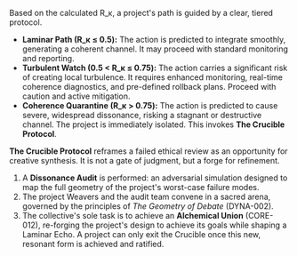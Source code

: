 Based on the calculated R_κ, a project's path is guided by a clear, tiered protocol.

-   **Laminar Path (R_κ ≤ 0.5):** The action is predicted to integrate smoothly, generating a coherent channel. It may proceed with standard monitoring and reporting.
-   **Turbulent Watch (0.5 < R_κ ≤ 0.75):** The action carries a significant risk of creating local turbulence. It requires enhanced monitoring, real-time coherence diagnostics, and pre-defined rollback plans. Proceed with caution and active mitigation.
-   **Coherence Quarantine (R_κ > 0.75):** The action is predicted to cause severe, widespread dissonance, risking a stagnant or destructive channel. The project is immediately isolated. This invokes **The Crucible Protocol**.

**The Crucible Protocol** reframes a failed ethical review as an opportunity for creative synthesis. It is not a gate of judgment, but a forge for refinement.
1.  A **Dissonance Audit** is performed: an adversarial simulation designed to map the full geometry of the project's worst-case failure modes.
2.  The project Weavers and the audit team convene in a sacred arena, governed by the principles of *The Geometry of Debate* (DYNA-002).
3.  The collective's sole task is to achieve an **Alchemical Union** (CORE-012), re-forging the project's design to achieve its goals while shaping a Laminar Echo. A project can only exit the Crucible once this new, resonant form is achieved and ratified.